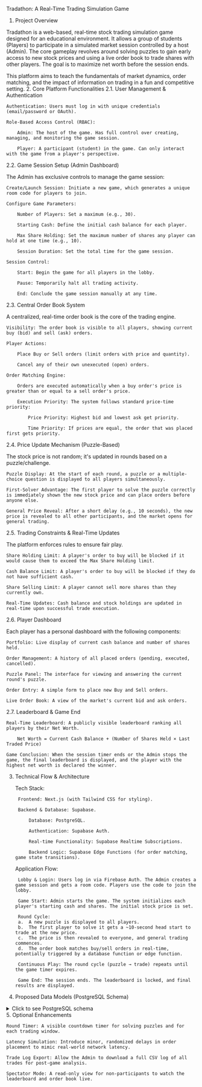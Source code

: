 Tradathon: A Real-Time Trading Simulation Game
1. Project Overview

Tradathon is a web-based, real-time stock trading simulation game designed for an educational environment. It allows a group of students (Players) to participate in a simulated market session controlled by a host (Admin). The core gameplay revolves around solving puzzles to gain early access to new stock prices and using a live order book to trade shares with other players. The goal is to maximize net worth before the session ends.

This platform aims to teach the fundamentals of market dynamics, order matching, and the impact of information on trading in a fun and competitive setting.
2. Core Platform Functionalities
2.1. User Management & Authentication

    Authentication: Users must log in with unique credentials (email/password or OAuth).

    Role-Based Access Control (RBAC):

        Admin: The host of the game. Has full control over creating, managing, and monitoring the game session.

        Player: A participant (student) in the game. Can only interact with the game from a player's perspective.

2.2. Game Session Setup (Admin Dashboard)

The Admin has exclusive controls to manage the game session:

    Create/Launch Session: Initiate a new game, which generates a unique room code for players to join.

    Configure Game Parameters:

        Number of Players: Set a maximum (e.g., 30).

        Starting Cash: Define the initial cash balance for each player.

        Max Share Holding: Set the maximum number of shares any player can hold at one time (e.g., 10).

        Session Duration: Set the total time for the game session.

    Session Control:

        Start: Begin the game for all players in the lobby.

        Pause: Temporarily halt all trading activity.

        End: Conclude the game session manually at any time.

2.3. Central Order Book System

A centralized, real-time order book is the core of the trading engine.

    Visibility: The order book is visible to all players, showing current buy (bid) and sell (ask) orders.

    Player Actions:

        Place Buy or Sell orders (limit orders with price and quantity).

        Cancel any of their own unexecuted (open) orders.

    Order Matching Engine:

        Orders are executed automatically when a buy order's price is greater than or equal to a sell order's price.

        Execution Priority: The system follows standard price-time priority:

            Price Priority: Highest bid and lowest ask get priority.

            Time Priority: If prices are equal, the order that was placed first gets priority.

2.4. Price Update Mechanism (Puzzle-Based)

The stock price is not random; it's updated in rounds based on a puzzle/challenge.

    Puzzle Display: At the start of each round, a puzzle or a multiple-choice question is displayed to all players simultaneously.

    First-Solver Advantage: The first player to solve the puzzle correctly is immediately shown the new stock price and can place orders before anyone else.

    General Price Reveal: After a short delay (e.g., 10 seconds), the new price is revealed to all other participants, and the market opens for general trading.

2.5. Trading Constraints & Real-Time Updates

The platform enforces rules to ensure fair play.

    Share Holding Limit: A player's order to buy will be blocked if it would cause them to exceed the Max Share Holding limit.

    Cash Balance Limit: A player's order to buy will be blocked if they do not have sufficient cash.

    Share Selling Limit: A player cannot sell more shares than they currently own.

    Real-Time Updates: Cash balance and stock holdings are updated in real-time upon successful trade execution.

2.6. Player Dashboard

Each player has a personal dashboard with the following components:

    Portfolio: Live display of current cash balance and number of shares held.

    Order Management: A history of all placed orders (pending, executed, cancelled).

    Puzzle Panel: The interface for viewing and answering the current round's puzzle.

    Order Entry: A simple form to place new Buy and Sell orders.

    Live Order Book: A view of the market's current bid and ask orders.

2.7. Leaderboard & Game End

    Real-Time Leaderboard: A publicly visible leaderboard ranking all players by their Net Worth.

        Net Worth = Current Cash Balance + (Number of Shares Held × Last Traded Price)

    Game Conclusion: When the session timer ends or the Admin stops the game, the final leaderboard is displayed, and the player with the highest net worth is declared the winner.

3. Technical Flow & Architecture

    Tech Stack:

        Frontend: Next.js (with Tailwind CSS for styling).

        Backend & Database: Supabase.

            Database: PostgreSQL.

            Authentication: Supabase Auth.

            Real-time Functionality: Supabase Realtime Subscriptions.

            Backend Logic: Supabase Edge Functions (for order matching, game state transitions).

    Application Flow:

        Lobby & Login: Users log in via Firebase Auth. The Admin creates a game session and gets a room code. Players use the code to join the lobby.

        Game Start: Admin starts the game. The system initializes each player's starting cash and shares. The initial stock price is set.

        Round Cycle:
        a.  A new puzzle is displayed to all players.
        b.  The first player to solve it gets a ~10-second head start to trade at the new price.
        c.  The price is then revealed to everyone, and general trading commences.
        d.  The order book matches buy/sell orders in real-time, potentially triggered by a database function or edge function.

        Continuous Play: The round cycle (puzzle → trade) repeats until the game timer expires.

        Game End: The session ends. The leaderboard is locked, and final results are displayed.

4. Proposed Data Models (PostgreSQL Schema)

<details>
<summary>Click to see PostgreSQL schema</summary>

-- Enum types for status fields to ensure data integrity
CREATE TYPE user_role AS ENUM ('admin', 'player');
CREATE TYPE session_status AS ENUM ('lobby', 'active', 'paused', 'ended');
CREATE TYPE order_type AS ENUM ('buy', 'sell');
CREATE TYPE order_status AS ENUM ('open', 'filled', 'cancelled');

-- Users table, linked to Supabase Auth users
CREATE TABLE "public"."users" (
    "id" uuid NOT NULL PRIMARY KEY REFERENCES auth.users(id),
    "display_name" text,
    "role" user_role NOT NULL DEFAULT 'player'::user_role
);

-- Game sessions table
CREATE TABLE "public"."game_sessions" (
    "id" uuid NOT NULL DEFAULT gen_random_uuid() PRIMARY KEY,
    "admin_id" uuid NOT NULL REFERENCES public.users(id),
    "room_code" text NOT NULL UNIQUE,
    "status" session_status NOT NULL DEFAULT 'lobby'::session_status,
    "starting_cash" numeric(12, 2) NOT NULL,
    "max_shares" integer NOT NULL,
    "session_duration" integer NOT NULL, -- in seconds
    "current_price" numeric(10, 2),
    "last_traded_price" numeric(10, 2),
    "created_at" timestamptz NOT NULL DEFAULT now()
);

-- Players' state within a specific game session
CREATE TABLE "public"."players" (
    "id" bigint GENERATED BY DEFAULT AS IDENTITY PRIMARY KEY,
    "session_id" uuid NOT NULL REFERENCES public.game_sessions(id),
    "user_id" uuid NOT NULL REFERENCES public.users(id),
    "cash_balance" numeric(12, 2) NOT NULL,
    "shares_held" integer NOT NULL DEFAULT 0,
    UNIQUE (session_id, user_id)
);

-- Current puzzle for a session
CREATE TABLE "public"."puzzles" (
    "id" bigint GENERATED BY DEFAULT AS IDENTITY PRIMARY KEY,
    "session_id" uuid NOT NULL REFERENCES public.game_sessions(id),
    "question" text NOT NULL,
    "answer" text NOT NULL,
    "is_active" boolean NOT NULL DEFAULT false,
    "solved_by_user_id" uuid REFERENCES public.users(id),
    "price_unlock_time" timestamptz
);

-- Orders placed by players
CREATE TABLE "public"."orders" (
    "id" bigint GENERATED BY DEFAULT AS IDENTITY PRIMARY KEY,
    "session_id" uuid NOT NULL REFERENCES public.game_sessions(id),
    "player_id" bigint NOT NULL REFERENCES public.players(id),
    "type" order_type NOT NULL,
    "price" numeric(10, 2) NOT NULL,
    "quantity" integer NOT NULL,
    "status" order_status NOT NULL DEFAULT 'open'::order_status,
    "created_at" timestamptz NOT NULL DEFAULT now()
);

-- Executed trades
CREATE TABLE "public"."trades" (
    "id" bigint GENERATED BY DEFAULT AS IDENTITY PRIMARY KEY,
    "session_id" uuid NOT NULL REFERENCES public.game_sessions(id),
    "buy_order_id" bigint NOT NULL REFERENCES public.orders(id),
    "sell_order_id" bigint NOT NULL REFERENCES public.orders(id),
    "price" numeric(10, 2) NOT NULL,
    "quantity" integer NOT NULL,
    "created_at" timestamptz NOT NULL DEFAULT now()
);

</details>
5. Optional Enhancements

    Round Timer: A visible countdown timer for solving puzzles and for each trading window.

    Latency Simulation: Introduce minor, randomized delays in order placement to mimic real-world network latency.

    Trade Log Export: Allow the Admin to download a full CSV log of all trades for post-game analysis.

    Spectator Mode: A read-only view for non-participants to watch the leaderboard and order book live.
    